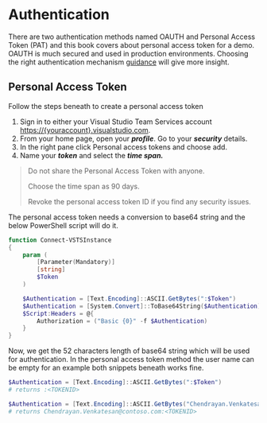 # Authentication

There are two authentication methods named OAUTH and Personal Access Token \(PAT\) and this book covers about personal access token for a demo. OAUTH is much secured and used in production environments. Choosing the right authentication mechanism [guidance](https://www.visualstudio.com/en-us/docs/integrate/get-started/authentication/authentication_guidance) will give more insight.

## Personal Access Token

Follow the steps beneath to create a personal access token

1. Sign in to either your Visual Studio Team Services account [https://{youraccount}.visualstudio.com](https://{youraccount}.visualstudio.com).
2. From your home page, open your _**profile**_. Go to your _**security**_ details.
3. In the right pane click Personal access tokens and choose add. 
4. Name your _**token**_ and select the _**time span.**_

> Do not share the Personal Access Token with anyone.
>
> Choose the time span as 90 days.
>
> Revoke the personal access token ID if you find any security issues.

The personal access token needs a conversion to base64 string and the below PowerShell script will do it.

```powershell
function Connect-VSTSInstance
{
    param (
        [Parameter(Mandatory)]
        [string]
        $Token 
    )

    $Authentication = [Text.Encoding]::ASCII.GetBytes(":$Token")
    $Authentication = [System.Convert]::ToBase64String($Authentication)
    $Script:Headers = @{
        Authorization = ("Basic {0}" -f $Authentication)
    }  
}
```

Now, we get the 52 characters length of base64 string which will be used for authentication. In the personal access token method the user name can be empty for an example both snippets beneath works fine. 

```powershell
$Authentication = [Text.Encoding]::ASCII.GetBytes(":$Token")
# returns :<TOKENID>

$Authentication = [Text.Encoding]::ASCII.GetBytes("Chendrayan.Venkatesan@contoso.com:$Token")
# returns Chendrayan.Venkatesan@contoso.com:<TOKENID>
```



